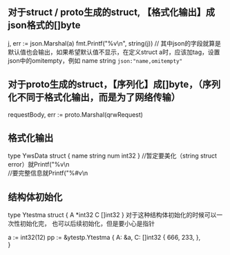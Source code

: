 ## 对于struct / proto生成的struct, 【格式化输出】成json格式的[]byte
j, err := json.Marshal(a)
fmt.Printf("%v\n", string(j)) // 其中json的字段就算是默认值也会输出，如果希望默认值不显示，在定义struct a时，应该加tag，设置json中的omitempty，例如  name string `json:"name,omitempty"` 

## 对于proto生成的struct，【序列化】成[]byte，（序列化不同于格式化输出，而是为了网络传输）
requestBody, err := proto.Marshal(qrwRequest)

## 格式化输出
type YwsData struct {
  name string
  num int32
}
//暂定要美化（string struct error）就Printf("%v\n    
//要完整信息就Printf("%#v\n

## 结构体初始化
type Ytestma struct {
  A                    *int32
  C                    []int32
}
对于这种结构体初始化的时候可以一次性初始化完，
也可以后续初始化，但是要小心是指针

  a := int32(12)
  pp := &ytestp.Ytestma {
    A: &a, 
    C: []int32 {
      666,
      233,
    },  
  }

